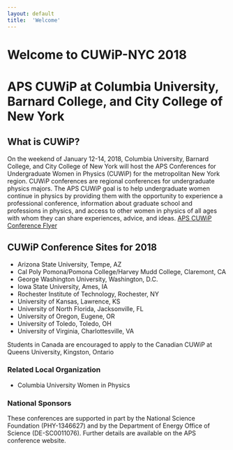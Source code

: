 ```yaml
---
layout: default
title:  'Welcome'
---
```


# Welcome to CUWiP-NYC 2018

# APS CUWiP at Columbia University, Barnard College, and City College of New York #

## What is CUWiP?

On the weekend of January 12-14, 2018, Columbia University, Barnard College, and City College of New York will host the APS Conferences for Undergraduate Women in Physics (CUWiP) for the metropolitan New York region. CUWiP conferences are regional conferences for undergraduate physics majors.  The APS CUWiP goal is to help undergraduate women continue in physics by providing them with the opportunity to experience a professional conference, information about graduate school and professions in physics, and access to other women in physics of all ages with whom they can share experiences, advice, and ideas. <a href="http://www.aps.org/programs/women/workshops/upload/CUWiP_2018-Poster_web.pdf"> APS CUWiP Conference Flyer</a>


## CUWiP Conference Sites for 2018

- Arizona State University, Tempe, AZ
- Cal Poly Pomona/Pomona College/Harvey Mudd College, Claremont, CA
- George Washington University, Washington, D.C.
- Iowa State University, Ames, IA
- Rochester Institute of Technology, Rochester, NY
- University of Kansas, Lawrence, KS
- University of North Florida, Jacksonville, FL
- University of Oregon, Eugene, OR
- University of Toledo, Toledo, OH
- University of Virginia, Charlottesville, VA

Students in Canada are encouraged to apply to the Canadian CUWiP at Queens University, Kingston, Ontario

### Related Local Organization

- Columbia University Women in Physics



### National Sponsors

These conferences are supported in part by the National Science Foundation (PHY-1346627) and by the Department of Energy Office of Science (DE-SC0011076).  Further details are available on the APS conference website.
